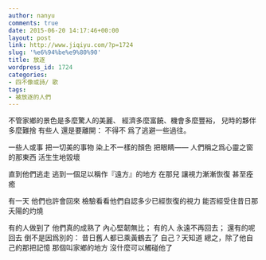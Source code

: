 ```yaml
---
author: nanyu
comments: true
date: 2015-06-20 14:17:46+00:00
layout: post
link: http://www.jiqiyu.com/?p=1724
slug: '%e6%94%be%e9%80%90'
title: 放逐
wordpress_id: 1724
categories:
- 四不像或詩/ 歌
tags:
- 被放逐的人們
---
```


不管家鄉的景色是多麼驚人的美麗、
經濟多麼富饒、機會多麼豐裕，
兒時的夥伴多麼難捨
有些人
還是要離開：
不得不
爲了逃避一些過往。

一些人或事
把一切美的事物
染上不一樣的顏色
把眼睛——
人們稱之爲心靈之窗的那東西
活生生地毀壞

直到他們逃走
逃到一個足以稱作『遠方』的地方
在那兒
讓視力漸漸恢復
甚至痊癒

有一天 
他們也許會回來
檢驗看看他們自認多少已經恢復的視力
能否經受住昔日那夭陽的灼燒

有的人做到了
他們真的成熟了
內心堅韌無比；
有的人
永遠不再回去；
還有的呢
回去
倒不是因爲別的：
昔日舊人都已乘黃鶴去了
自己？天知道
總之，除了他自己的那把記憶
那個叫家鄉的地方
沒什麼可以觸碰他了
